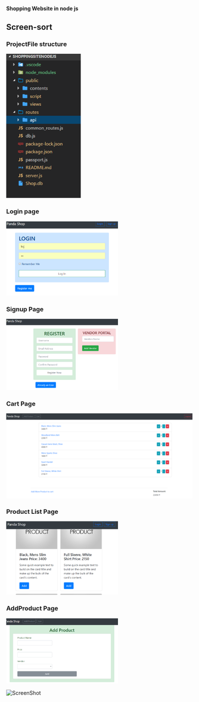 #### Shopping Website in node js

<!-- # shopping Website Using Vue js (front-End), Sequelize(Orm), Sqlite3 (Database)

# Tables - 

Vendors, Products, Cart

Products should have vendorId foreignKey

1. Add Product Page

                We should be able to add products
                with the following values - 
                
                a) Product Name
                b) Product Vendor (select)
                c) Product Price

2. Product Listing Page

                Products should show up in form of cards
                with details and an 'add' button

                When we click on 'add', it should be added
                to cart (or, qty++)

                Note: We should be able to filter by vendor

3. Cart Page
                
                A table of all products on cart

                Product                Quantity              Rate       Amount
                mobile                  - 1 +                8000        8000
                laptop                  - 1 +                20000       20000
                xbox                    - 2 +                30000       60000
                                                             TOTAL       88000


NOTES:
'''

Vue Js for Front-end and Axios for Http Calls 
Used Localhost: 8080(port)

'''
Run: Node server.js to run the app -->

##  Screen-sort


### ProjectFile structure
<img src="./screenshots/project_structure.png" width="200px">

### Login page
<img src="./screenshots/loginpage.png" width="300px">

### Signup Page
<img src="./screenshots/signup_vendor.png" width="300px">


### Cart Page
<img src="./screenshots/cart_page.png" width="500px">

### Product List Page
<img src="./screenshots/productlist.png" width="300px">

### AddProduct Page
<img src="./screenshots/addproduct.png" width="300px">



![ScreenShot](ttps://s8.postimg.cc/bcvvslk2t/productlist.png)
 


